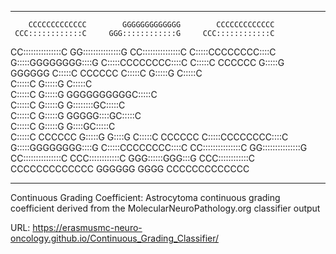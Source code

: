___
                                                               
                                                               
        CCCCCCCCCCCCC        GGGGGGGGGGGGG        CCCCCCCCCCCCC
     CCC::::::::::::C     GGG::::::::::::G     CCC::::::::::::C
   CC:::::::::::::::C   GG:::::::::::::::G   CC:::::::::::::::C
  C:::::CCCCCCCC::::C  G:::::GGGGGGGG::::G  C:::::CCCCCCCC::::C
 C:::::C       CCCCCC G:::::G       GGGGGG C:::::C       CCCCCC
C:::::C              G:::::G              C:::::C              
C:::::C              G:::::G              C:::::C              
C:::::C              G:::::G    GGGGGGGGGGC:::::C              
C:::::C              G:::::G    G::::::::GC:::::C              
C:::::C              G:::::G    GGGGG::::GC:::::C              
C:::::C              G:::::G        G::::GC:::::C              
 C:::::C       CCCCCC G:::::G       G::::G C:::::C       CCCCCC
  C:::::CCCCCCCC::::C  G:::::GGGGGGGG::::G  C:::::CCCCCCCC::::C
   CC:::::::::::::::C   GG:::::::::::::::G   CC:::::::::::::::C
     CCC::::::::::::C     GGG::::::GGG:::G     CCC::::::::::::C
        CCCCCCCCCCCCC        GGGGGG   GGGG        CCCCCCCCCCCCC
                                                               
                                                               
                                                               
---

Continuous Grading Coefficient: Astrocytoma continuous grading coefficient derived from the MolecularNeuroPathology.org classifier output

URL: <https://erasmusmc-neuro-oncology.github.io/Continuous_Grading_Classifier/>

